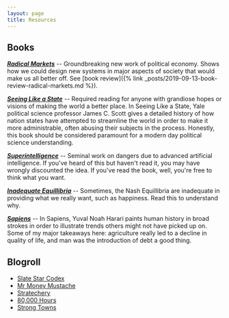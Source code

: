 ```yaml
---
layout: page
title: Resources
---
```

## Books
[***Radical Markets***](https://www.amazon.com/Radical-Markets-Uprooting-Capitalism-Democracy-ebook/dp/B0773X7RKB) --
Groundbreaking new work of political economy. Shows how we could design new systems in major aspects of society that would make us all better off. See [book review]({% link _posts/2019-09-13-book-review-radical-markets.md %}).

[***Seeing Like a State***](https://www.amazon.com/Seeing-like-State-Certain-Condition/dp/0300078153) -- 
Required reading for anyone with grandiose hopes or visions of making the world a better place. In Seeing Like a State, Yale political science professor James C. Scott gives a detailed history of how nation states have attempted to streamline the world in order to make it more administrable, often abusing their subjects in the process. Honestly, this book should be considered paramount for a modern day political science understanding.

[***Superintelligence***](https://www.amazon.com/Superintelligence-Dangers-Strategies-Nick-Bostrom/dp/0198739834/ref=sr_1_2?keywords=Superintelligence+Nick+Bostrom&qid=1567481399&s=gateway&sr=8-2) --
Seminal work on dangers due to advanced artificial intelligence. If you've heard of this but haven't read it, you may have wrongly discounted the idea. If you've read the book, well, you're free to think what you want.

[***Inadequate Equillibria***](https://equilibriabook.com) --
Sometimes, the Nash Equillibria are inadequate in providing what we really want, such as happiness. Read this to understand why.

[***Sapiens***](https://www.amazon.com/Sapiens-Humankind-Yuval-Noah-Harari/dp/0062316117/ref=tmm_pap_swatch_0?_encoding=UTF8&qid=&sr=) --
In Sapiens, Yuval Noah Harari paints human history in broad strokes in order to illustrate trends others might not have picked up on. Some of my major takeaways here: agriculture really led to a decline in quality of life, and man was the introduction of debt a good thing.

## Blogroll
* [Slate Star Codex](https://slatestarcodex.com)
* [Mr Money Mustache](https://www.mrmoneymustache.com)
* [Stratechery](https://stratechery.com)
* [80,000 Hours](https://80000hours.org/blog)
* [Strong Towns](https://www.strongtowns.org)